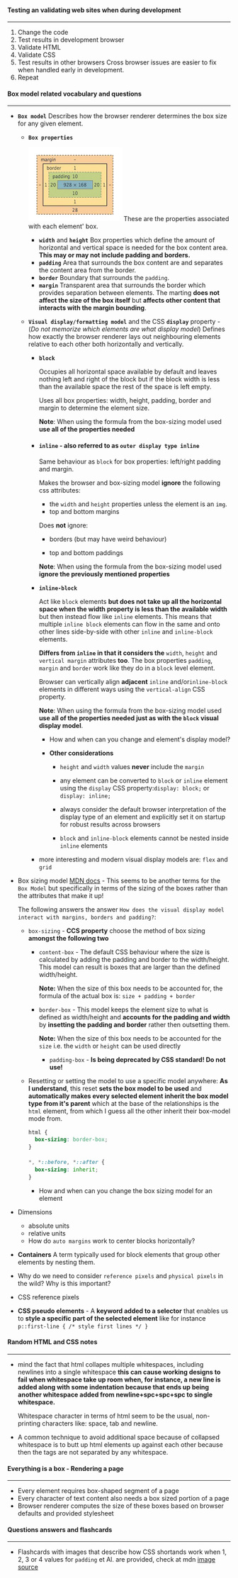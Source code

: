 #### Testing an validating web sites when during development

---

1. Change the code
2. Test results in development browser
3. Validate HTML
4. Validate CSS
5. Test results in other browsers
   Cross browser issues are easier to fix when handled early in development.
6. Repeat
   


#### Box model related vocabulary and questions

---

- **`Box model`**
  Describes how the browser renderer determines the box size for any given element.

  - **`Box properties`**

    ![](res/chrome_box_model.png)
    These are the properties associated with each element' box.

    - **`width`** and **`height`**
      Box properties which define the amount of horizontal and vertical space is needed for the box content area.
      **This may or may not  include padding and borders.**
    - **`padding`**
      Area that surrounds the box content are and separates the content area from the border.
    - **`border`**
      Boundary that surrounds the `padding`.
    - **`margin`**
      Transparent area that surrounds the border which provides separation between elements.
      The marting **does not affect the size of the box itself** but **affects other content that interacts with the margin bounding**.

  - **`Visual display/formatting model`**  and the CSS **`display`** property  -  (*Do not memorize which elements are what display model*)
    Defines how exactly the browser renderer lays out neighbouring elements relative to each other both horizontally and vertically.

    - **`block`**

      Occupies all horizontal space available by default and leaves nothing left and right of the block but if the block width is less than the available space the rest of the space is left empty.

      Uses all box properties: width, height, padding, border and margin to determine the element size.

      **Note**: When using the formula from the box-sizing model used **use all of the properties needed**
    
    - #### **`inline`** - also referred to as `outer display type inline`
  
      Same behaviour as `block` for box properties: left/right padding and margin.
      
      Makes the browser and box-sizing model **ignore** the following css attributes:
      
        - the `width` and `height` properties unless the element is an `img`.
        - top and bottom margins
      
      Does **not** ignore:   
      
        - borders (but may have weird behaviour)
      
        - top and bottom paddings
      
      **Note**: When using the formula from the box-sizing model used **ignore the previously mentioned properties**
      
    - **`inline-block`**
    
      Act like `block` elements **but does not take up all the horizontal space when the width property is less than the available width** but then instead flow like `inline` elements. This means that multiple `inline block` elements can flow in the same and onto other lines side-by-side with other `inline` and `inline-block` elements.
    
      
    
      **Differs from `inline` in that it considers the** `width`,  `height` and `vertical margin` attributes **too**. The box properties `padding`, `margin` and `border` work like they do in a `block` level element.
    
      Browser can vertically align **adjacent** `inline` and/or`inline-block` elements in different ways using the `vertical-align` CSS property.
    
        **Note**: When using the formula from the box-sizing model used **use all of the properties needed just as with the `block` visual display model**.
    
      - How and when can you change and element's display model?
    
      - **Other considerations**
    
        - `height` and `width` values **never**  include the `margin`
        - any element can be converted to `block` or `inline` element using the `display` CSS property:`display: block;` or `display: inline;`
        
        - always consider the default browser interpretation of the display type of an element and explicitly set it on startup for robust results across browsers
        - `block` and `inline-block` elements cannot be nested inside `inline` elements
    - more interesting and modern visual display models are: `flex` and `grid`
    
- Box sizing model [MDN docs](https://developer.mozilla.org/en-US/docs/Web/CSS/box-sizing)  -  This seems to be another terms for the `Box Model` but specifically in terms of the sizing of the boxes rather than the attributes that make it up!
  
  The following answers the answer `How does the visual display model interact with margins, borders and padding?`:
  
  - `box-sizing`  -  **CCS property** choose the method of box sizing **amongst the following two**
  
    - `content-box`  -  The default CSS behaviour where the size is calculated by adding the padding and border to the width/height. This model can result is boxes that are larger than the defined width/height.
  
      **Note:** When the size of this box needs to be accounted for, the formula of the actual box is: `size + padding + border`
  
    - `border-box`  -  This model keeps the element size to what is defined as width/height and **accounts for the padding and width** by **insetting the padding and border** rather then outsetting them.
  
      **Note:** When the size of this box needs to be accounted for the `size` i.e. the `width` or `height` can be used directly
  
      - `padding-box`  -  **Is being deprecated by CSS standard! Do not use!** 


  - Resetting or setting the model to use a specific model anywhere:
      **As I understand**, this reset **sets the box model to be used** and **automatically makes every selected element inherit the box model type from it's parent** which at the base of the relationships is the `html` element, from which I guess all the other inherit their box-model mode from.
      
      ```css
      html {
        box-sizing: border-box;
    }
      
    *, *::before, *::after {
        box-sizing: inherit;
    }
    ```
  
      
    
    - How and when can you change the box sizing model for an element
  
- Dimensions

  - absolute units
  - relative units
  - How do `auto margins` work to center blocks horizontally?

- **Containers**
  A term typically used for block elements that group other elements by nesting them.

- Why do we need to consider `reference pixels` and `physical pixels` in the wild?
  Why is this important?

- CSS reference pixels

- **CSS pseudo elements**  -  A **keyword added to a selector** that enables us to **style a specific part of the selected element** like for instance `p::first-line { /* style first lines */ }`



#### Random HTML and CSS notes

---

- mind the fact that html collapes multiple whitespaces, including newlines into a single whitespace
  **this can cause working designs to fail when whitespace take up room when, for instance, a new line is added along with some indentation because that ends up being another whitespace added from newline+spc+spc+spc to single whitespace.**

  Whitespace character in terms of html seem to be the usual, non-printing characters like:
  space, tab and newline.

- A common technique to avoid additional space because of collapsed whitespace is to butt up html elements up against each other because then the tags are not separated by any whitespace.



#### Everything is a box - Rendering a page

---

- Every element requires  box-shaped segment of a page
- Every character of text content also needs a box sized portion of a page
- Browser renderer computes the size of these boxes based on browser defaults and provided stylesheet



#### Questions answers and flashcards

---

- Flashcards with images that describe how CSS shortands work when 1, 2, 3 or 4 values for `padding` et Al. are provided, check at mdn [image source](https://developer.mozilla.org/en-US/docs/Web/CSS/Shorthand_properties)